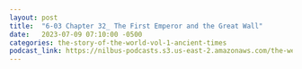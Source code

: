 ```yaml
---
layout: post
title:  "6-03 Chapter 32_ The First Emperor and the Great Wall"
date:   2023-07-09 07:10:00 -0500
categories: the-story-of-the-world-vol-1-ancient-times
podcast_link: https://nilbus-podcasts.s3.us-east-2.amazonaws.com/the-well-trained-mind/The%20Story%20of%20the%20World%20Vol.%201%20Ancient%20Times/6-03%20Chapter%2032_%20The%20First%20Emperor%20and%20the%20Great%20Wall.mp3
---
```


